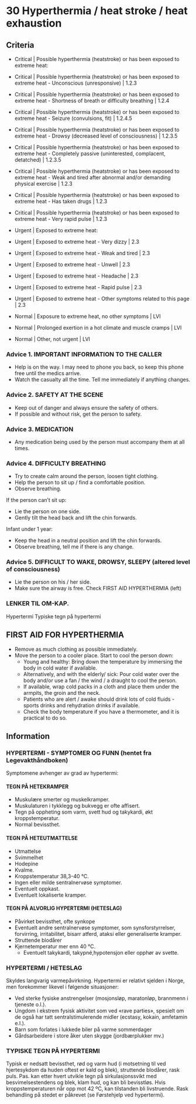 # 30 Hyperthermia / heat stroke / heat exhaustion

## Criteria 

- Critical | Possible hyperthermia (heatstroke) or has been exposed to extreme heat:
- Critical | Possible hyperthermia (heatstroke) or has been exposed to extreme heat - Unconscious (unresponsive) | 1.2.3
- Critical | Possible hyperthermia (heatstroke) or has been exposed to extreme heat - Shortness of breath or difficulty breathing | 1.2.4
- Critical | Possible hyperthermia (heatstroke) or has been exposed to extreme heat - Seizure (convulsions, fit) | 1.2.4.5
- Critical | Possible hyperthermia (heatstroke) or has been exposed to extreme heat - Drowsy (decreased level of consciousness) | 1.2.3.5
- Critical | Possible hyperthermia (heatstroke) or has been exposed to extreme heat - Completely passive (uninterested, complacent, detatched) | 1.2.3.5
- Critical | Possible hyperthermia (heatstroke) or has been exposed to extreme heat - Weak and tired after abnormal and/or demanding physical exercise | 1.2.3
- Critical | Possible hyperthermia (heatstroke) or has been exposed to extreme heat - Has taken drugs | 1.2.3
- Critical | Possible hyperthermia (heatstroke) or has been exposed to extreme heat - Very rapid pulse | 1.2.3

- Urgent | Exposed to extreme heat:
- Urgent | Exposed to extreme heat - Very dizzy | 2.3
- Urgent | Exposed to extreme heat - Weak and tired | 2.3
- Urgent | Exposed to extreme heat - Unwell | 2.3
- Urgent | Exposed to extreme heat - Headache | 2.3
- Urgent | Exposed to extreme heat - Rapid pulse | 2.3
- Urgent | Exposed to extreme heat - Other symptoms related to this page | 2.3

- Normal | Exposure to extreme heat, no other symptoms | LVI
- Normal | Prolonged exertion in a hot climate and muscle cramps | LVI
- Normal | Other, not urgent | LVI

### Advice 1. IMPORTANT INFORMATION TO THE CALLER
- Help is on the way. I may need to phone you back, so keep this phone free until the medics arrive.
- Watch the casualty all the time. Tell me immediately if anything changes.

### Advice 2. SAFETY AT THE SCENE
- Keep out of danger and always ensure the safety of others.
- If possible and without risk, get the person to safety.

### Advice 3. MEDICATION
- Any medication being used by the person must accompany them at all times.

### Advice 4. DIFFICULTY BREATHING
- Try to create calm around the person, loosen tight clothing.
- Help the person to sit up / find a comfortable position.
- Observe breathing.

If the person can’t sit up:
- Lie the person on one side.
- Gently tilt the head back and lift the chin forwards.

Infant under 1 year:
- Keep the head in a neutral position and lift the chin forwards.
- Observe breathing, tell me if there is any change.

### Advice 5. DIFFICULT TO WAKE, DROWSY, SLEEPY (altered level of consciousness)
- Lie the person on his / her side.
- Make sure the airway is free.
Check FIRST AID HYPERTHERMIA (left)

### LENKER TIL OM-KAP.
Hypertermi
Typiske tegn på hypertermi

## FIRST AID FOR HYPERTHERMIA
- Remove as much clothing as possible immediately.
- Move the person to a cooler place. Start to cool the person down:
    - Young and healthy: Bring down the temperature by immersing the body in
cold water if available.
    - Alternatively, and with the elderly/ sick: Pour cold water over the body and/or use a fan / the wind / a draught to cool
the person.
    - If available, wrap cold packs in a cloth and place them under the armpits, the groin and the neck.
    - Patients who are alert / awake should drink lots of cold fluids - sports drinks and rehydration drinks if available.
    - Check the body temperature if you have a thermometer, and it is practical to do so.

## Information 

### HYPERTERMI - SYMPTOMER OG FUNN (hentet fra Legevakthåndboken)
Symptomene avhenger av grad av hypertermi:

#### TEGN PÅ HETEKRAMPER
- Muskulære smerter og muskelkramper.
- Muskulaturen i tykklegg og bukvegg er ofte affisert.
- Tegn på oppheting som varm, svett hud og takykardi, økt kroppstemperatur.
- Normal bevissthet.

#### TEGN PÅ HETEUTMATTELSE
- Utmattelse
- Svimmelhet
- Hodepine
- Kvalme.
- Kroppstemperatur 38,3-40 °C.
- Ingen eller milde sentralnervøse symptomer.
- Eventuelt oppkast.
- Eventuelt lokaliserte kramper.

#### TEGN PÅ ALVORLIG HYPERTERMI (HETESLAG)
- Påvirket bevissthet, ofte synkope
- Eventuelt andre sentralnervøse symptomer, som synsforstyrrelser, forvirring, irritabilitet, bisarr atferd, ataksi eller generaliserte kramper.
- Struttende blodårer
- Kjernetemperatur mer enn 40 °C.
    - Eventuelt takykardi, takypné,hypotensjon eller opphør av svette.

### HYPERTERMI / HETESLAG
Skyldes langvarig varmepåvirkning. Hypertermi er relativt sjelden i Norge, men forekommer likevel i følgende situasjoner:
- Ved sterke fysiske anstrengelser (mosjonsløp, maratonløp, brannmenn i tjeneste o.l.).
- Ungdom i ekstrem fysisk aktivitet som ved «rave parties», spesielt om de også har
tatt sentralstimulerende midler (ecstasy, kokain, amfetamin e.l.).
- Barn som forlates i lukkede biler på varme sommerdager
- Gårdsarbeidere i store åker uten skygge (jordbærplukker mv.)

### TYPISKE TEGN PÅ HYPERTERMI
Typisk er nedsatt bevissthet, rød og varm hud (i motsetning til ved hjertesykdom da huden oftest er kald og blek), struttende blodårer, rask puls. Pas. kan etter hvert utvikle tegn på sirkulasjonssvikt med besvimelsestendens og blek, klam hud, og kan bli bevisstløs. Hvis kroppstemperaturen når opp mot 42 ºC, kan tilstanden bli livstruende. Rask behandling på stedet er påkrevet (se Førstehjelp ved hypertermi).